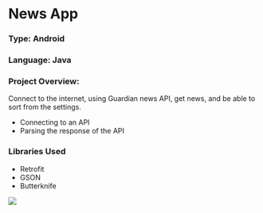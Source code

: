 # News App

### Type: Android

### Language: Java

### Project Overview:

Connect to the internet, using Guardian news API, get news, and be able to sort from the settings. 

- Connecting to an API
- Parsing the response of the API


### Libraries Used

- Retrofit
- GSON
- Butterknife

![](newsapp.gif)
